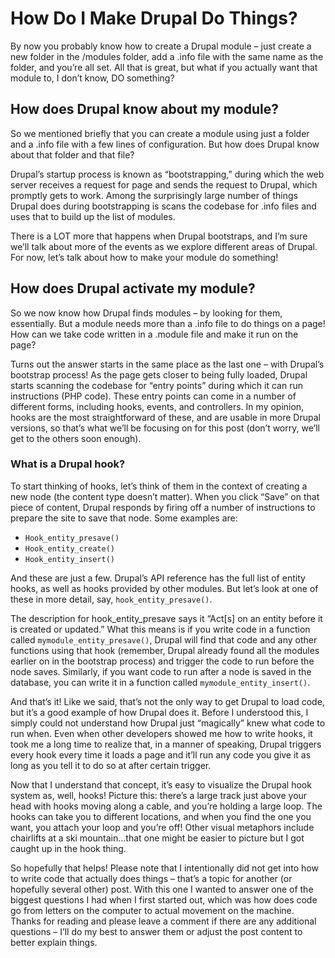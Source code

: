 # How Do I Make Drupal Do Things?
By now you probably know how to create a Drupal module – just create a new folder in the /modules folder, add a .info file with the same name as the folder, and you’re all set. All that is great, but what if you actually want that module to, I don’t know, DO something?

## How does Drupal know about my module?
So we mentioned briefly that you can create a module using just a folder and a .info file with a few lines of configuration. But how does Drupal know about that folder and that file?

Drupal’s startup process is known as “bootstrapping,” during which the web server receives a request for page and sends the request to Drupal, which promptly gets to work. Among the surprisingly large number of things Drupal does during bootstrapping is scans the codebase for .info files and uses that to build up the list of modules. 

There is a LOT more that happens when Drupal bootstraps, and I’m sure we’ll talk about more of the events as we explore different areas of Drupal. For now, let’s talk about how to make your module do something!

## How does Drupal activate my module?
So we now know how Drupal finds modules – by looking for them, essentially. But a module needs more than a .info file to do things on a page! How can we take code written in a .module file and make it run on the page?

Turns out the answer starts in the same place as the last one – with Drupal’s bootstrap process! As the page gets closer to being fully loaded, Drupal starts scanning the codebase for “entry points” during which it can run instructions (PHP code). These entry points can come in a number of different forms, including hooks, events, and controllers. In my opinion, hooks are the most straightforward of these, and are usable in more Drupal versions, so that’s what we’ll be focusing on for this post (don’t worry, we’ll get to the others soon enough).

### What is a Drupal hook?
To start thinking of hooks, let’s think of them in the context of creating a new node (the content type doesn’t matter). When you click “Save” on that piece of content, Drupal responds by firing off a number of instructions to prepare the site to save that node. Some examples are: 

- `Hook_entity_presave()`
- `Hook_entity_create()`
- `Hook_entity_insert()`

And these are just a few. Drupal’s API reference has the full list of entity hooks, as well as hooks provided by other modules. But let’s look at one of these in more detail, say, `hook_entity_presave()`.

The description for hook_entity_presave says it “Act[s] on an entity before it is created or updated.” What this means is if you write code in a function called `mymodule_entity_presave()`, Drupal will find that code and any other functions using that hook (remember, Drupal already found all the modules earlier on in the bootstrap process) and trigger the code to run before the node saves. Similarly, if you want code to run after a node is saved in the database, you can write it in a function called `mymodule_entity_insert()`.

And that’s it! Like we said, that’s not the only way to get Drupal to load code, but it’s a good example of how Drupal does it. Before I understood this, I simply could not understand how Drupal just “magically” knew what code to run when. Even when other developers showed me how to write hooks, it took me a long time to realize that, in a manner of speaking, Drupal triggers every hook every time it loads a page and it’ll run any code you give it as long as you tell it to do so at after certain trigger.

Now that I understand that concept, it’s easy to visualize the Drupal hook system as, well, hooks! Picture this: there’s a large track just above your head with hooks moving along a cable, and you’re holding a large loop. The hooks can take you to different locations, and when you find the one you want, you attach your loop and you’re off! Other visual metaphors include chairlifts at a ski mountain…that one might be easier to picture but I got caught up in the hook thing. 

So hopefully that helps! Please note that I intentionally did not get into how to write code that actually does things – that’s a topic for another (or hopefully several other) post. With this one I wanted to answer one of the biggest questions I had when I first started out, which was how does code go from letters on the computer to actual movement on the machine. Thanks for reading and please leave a comment if there are any additional questions – I’ll do my best to answer them or adjust the post content to better explain things.
